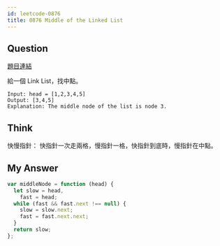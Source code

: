 ```yaml
---
id: leetcode-0876
title: 0876 Middle of the Linked List
---
```


## Question

[題目連結](https://leetcode.com/problems/middle-of-the-linked-list/)

給一個 Link List，找中點。

```
Input: head = [1,2,3,4,5]
Output: [3,4,5]
Explanation: The middle node of the list is node 3.
```

## Think

快慢指針：
快指針一次走兩格，慢指針一格，快指針到底時，慢指針在中點。

## My Answer

```js
var middleNode = function (head) {
  let slow = head,
    fast = head;
  while (fast && fast.next !== null) {
    slow = slow.next;
    fast = fast.next.next;
  }
  return slow;
};
```

